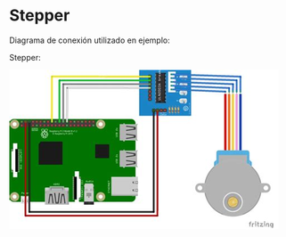 # Stepper


Diagrama de conexión utilizado en ejemplo:

Stepper:

![DiagramaPWM](DiagramaStepper.png)
